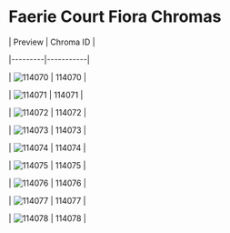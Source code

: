 # Faerie Court Fiora Chromas


| Preview | Chroma ID |

|---------|-----------|

| ![114070](https://raw.communitydragon.org/latest/plugins/rcp-be-lol-game-data/global/default/v1/champion-chroma-images/114/114070.png) | 114070 |

| ![114071](https://raw.communitydragon.org/latest/plugins/rcp-be-lol-game-data/global/default/v1/champion-chroma-images/114/114071.png) | 114071 |

| ![114072](https://raw.communitydragon.org/latest/plugins/rcp-be-lol-game-data/global/default/v1/champion-chroma-images/114/114072.png) | 114072 |

| ![114073](https://raw.communitydragon.org/latest/plugins/rcp-be-lol-game-data/global/default/v1/champion-chroma-images/114/114073.png) | 114073 |

| ![114074](https://raw.communitydragon.org/latest/plugins/rcp-be-lol-game-data/global/default/v1/champion-chroma-images/114/114074.png) | 114074 |

| ![114075](https://raw.communitydragon.org/latest/plugins/rcp-be-lol-game-data/global/default/v1/champion-chroma-images/114/114075.png) | 114075 |

| ![114076](https://raw.communitydragon.org/latest/plugins/rcp-be-lol-game-data/global/default/v1/champion-chroma-images/114/114076.png) | 114076 |

| ![114077](https://raw.communitydragon.org/latest/plugins/rcp-be-lol-game-data/global/default/v1/champion-chroma-images/114/114077.png) | 114077 |

| ![114078](https://raw.communitydragon.org/latest/plugins/rcp-be-lol-game-data/global/default/v1/champion-chroma-images/114/114078.png) | 114078 |